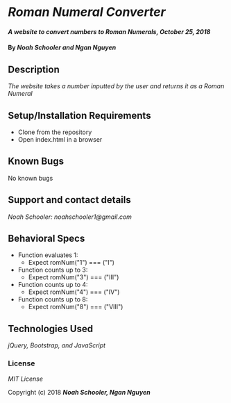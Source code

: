 # _Roman Numeral Converter_

#### _A website to convert numbers to Roman Numerals, October 25, 2018_

#### By _Noah Schooler and Ngan Nguyen_

## Description

_The website takes a number inputted by the user and returns it as a Roman Numeral_

## Setup/Installation Requirements

* Clone from the repository
* Open index.html in a browser

## Known Bugs

No known bugs

## Support and contact details

_Noah Schooler: noahschooler1@gmail.com_

## Behavioral Specs
* Function evaluates 1:
  * Expect romNum("1") === ("I")
* Function counts up to 3:
  * Expect romNum("3") === ("III")
* Function counts up to 4:
  * Expect romNum("4") === ("IV")
* Function counts up to 8:
  * Expect romNum("8") === ("VIII")


## Technologies Used

_jQuery, Bootstrap, and JavaScript_

### License

*MIT License*

Copyright (c) 2018 **_Noah Schooler, Ngan Nguyen_**
